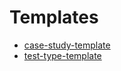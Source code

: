 # Templates

- [case-study-template](./case-study-template.md)
- [test-type-template](./test-type-template.md)